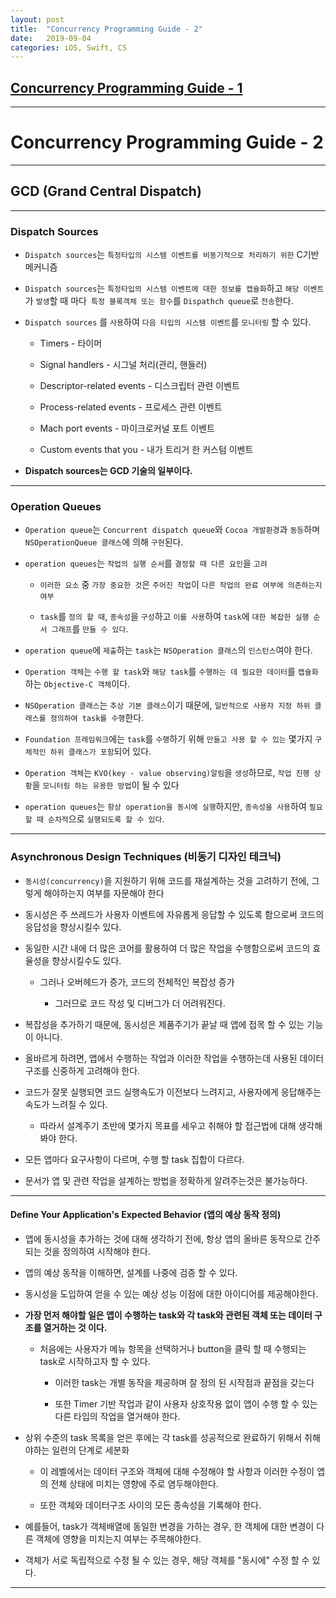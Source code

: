 ```yaml
---
layout: post
title:  "Concurrency Programming Guide - 2"
date:   2019-09-04
categories: iOS, Swift, CS
---
```


## [Concurrency Programming Guide - 1](https://vincentgeranium.github.io/ios,/swift,/cs/2019/08/31/CPG.html)

---

# Concurrency Programming Guide - 2

---

## GCD (Grand Central Dispatch)

---

### Dispatch Sources

- `Dispatch sources`는 `특정타입의 시스템 이벤트를 비동기적으로 처리하기 위한` C기반 메커니즘

- `Dispatch sources`는 `특정타입의 시스템 이벤트에 대한 정보를 캡슐화`하고 `해당 이벤트`가 `발생`할 때 마다` 특정 블록객체 또는 함수`를 `Dispathch queue`로 `전송`한다.

- `Dispatch sources` 를 `사용`하여 `다음 타입의 시스템 이벤트`를 `모니터링` 할 수 있다.

    - Timers - 타이머
    
    - Signal handlers - 시그널 처리(관리, 핸들러)
    
    - Descriptor-related events - 디스크립터 관련 이벤트
    
    - Process-related events - 프로세스 관련 이벤트
    
    - Mach port events - 마이크로커널 포트 이벤트
    
    - Custom events that you - 내가 트리거 한 커스텀 이벤트

- **Dispatch sources는 GCD 기술의 일부이다.**

---

### Operation Queues

- `Operation queue`는 `Concurrent dispatch queue`와 `Cocoa 개발환경`과 `동등`하며 `NSOperationQueue 클래스`에 의해 `구현`된다.

- `operation queues`는 `작업의 실행 순서`를 `결정할 때 다른 요인`을 `고려`
    
    - `이러한 요소` 중 `가장 중요한 것`은 `주어진 작업`이 `다른 작업의 완료 여부에 의존하는지 여부`
    
    - `task`를 `정의 할 때`, `종속성`을 `구성`하고 `이를 사용`하여 `task`에 `대한 복잡한 실행 순서 그래프`를 `만들 수 있다`.
    
- `operation queue`에 `제출`하는 `task`는 `NSOperation 클래스`의 `인스턴스`여야 한다.

- `Operation 객체`는 `수행 할 task`와 `해당 task`를 `수행하는 데 필요한 데이터`를 `캡슐화` 하는 `Objective-C 객체`이다.

- `NSOperation 클래스`는 `추상 기본 클래스`이기 때문에, `일반적으로 사용자 지정 하위 클래스를 정의하여 task를 수행`한다.

- `Foundation 프레임워크`에는 `task`를 `수행`하기 위해 `만들고 사용 할 수 있는` 몇가지 `구체적인 하위 클래스가 포함`되어 있다.

- `Operation 객체`는 `KVO(key - value observing)알림`을 `생성`하므로, `작업 진행 상황`을 `모니터링 하는 유용한 방법`이 될 수 있다

- `operation queues`는 `항상 operation을 동시에 실행`하지만, `종속성을 사용`하여 `필요할 때 순차적`으로 `실행되도록 할 수 있다`.

---

### Asynchronous Design Techniques (비동기 디자인 테크닉)

- `동시성(concurrency)`을 지원하기 위해 코드를 재설계하는 것을 고려하기 전에, 그렇게 해야하는지 여부를 자문해야 한다

- 동시성은 주 쓰레드가 사용자 이벤트에 자유롭게 응답할 수 있도록 함으로써 코드의 응답성을 향상시킬수 있다.

- 동일한 시간 내에 더 많은 코어를 활용하여 더 많은 작업을 수행함으로써 코드의 효율성을 향상시킬수도 있다.

    - 그러나 오버헤드가 증가, 코드의 전체적인 복잡성 증가
    
        - 그러므로 코드 작성 및 디버그가 더 어려워진다.
        
- 복잡성을 추가하기 때문에, 동시성은 제품주기가 끝날 때 앱에 접목 할 수 있는 기능이 아니다.

- 올바르게 하려면, 앱에서 수행하는 작업과 이러한 작업을 수행하는데 사용된 데이터 구조를 신중하게 고려해야 한다.

- 코드가 잘못 실행되면 코드 실행속도가 이전보다 느려지고, 사용자에게 응답해주는 속도가 느려질 수 있다.

    - 따라서 설계주기 초반에 몇가지 목표를 세우고 취해야 할 접근법에 대해 생각해봐야 한다.
    
- 모든 앱마다 요구사항이 다르며, 수행 할 task 집합이 다르다.

- 문서가 앱 및 관련 작업을 설계하는 방법을 정확하게 알려주는것은 불가능하다.

---

#### Define Your Application's Expected Behavior (앱의 예상 동작 정의)

- 앱에 동시성을 추가하는 것에 대해 생각하기 전에, 항상 앱의 올바른 동작으로 간주되는 것을 정의하여 시작해야 한다.

- 앱의 예상 동작을 이해하면, 설계를 나중에 검증 할 수 있다.

- 동시성을 도입하여 얻을 수 있는 예상 성능 이점에 대한 아이디어를 제공해야한다.

- **가장 먼저 해야할 일은 앱이 수행하는 task와 각 task와 관련된 객체 또는 데이터 구조를 열거하는 것 이다.**

    - 처음에는 사용자가 메뉴 항목을 선택하거나 button을 클릭 할 때 수행되는 task로 시작하고자 할 수 있다.

        - 이러한 task는 개별 동작을 제공하며 잘 정의 된 시작점과 끝점을 갖는다
        
        - 또한 Timer 기반 작업과 같이 사용자 상호작용 없이 앱이 수행 할 수 있는 다른 타입의 작업을 열거해야 한다.

- 상위 수준의 task 목록을 얻은 후에는 각 task를 성공적으로 완료하기 위해서 취해야하는 일련의 단계로 세분화

    - 이 레벨에서는 데이터 구조와 객체에 대해 수정해야 할 사항과 이러한 수정이 앱의 전체 상태에 미치는 영향에 주로 염두해야한다.
    
    - 또한 객체와 데이터구조 사이의 모든 종속성을 기록해야 한다.
    
- 예를들어, task가 객체배열에 동일한 변경을 가하는 경우, 한 객체에 대한 변경이 다른 객체에 영향을 미치는지 여부는 주목해야한다.

- 객체가 서로 독립적으로 수정 될 수 있는 경우, 해당 객체를 "동시에" 수정 할 수 있다.

---